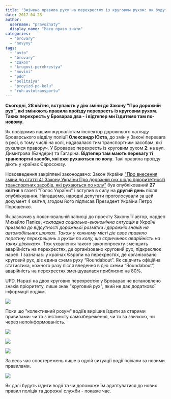 ```yaml
---
title: "Змінено правила руху на перехрестях із круговим рухом: як будуть їздити у Броварах? - ФОТО. ОНОВЛЕНО"
date: 2017-04-28
author: 
  username: "pravoZnaty"
  display_name: "Маєш право знати"
categories: 
  - "brovary"
  - "novyny"
tags: 
  - "avto"
  - "brovary"
  - "zakon"
  - "krugovi-perehrestya"
  - "novini"
  - "pdd"
  - "politsiya"
  - "proyizd-po-kolu"
  - "ruh-avtotransportu"
---
```


**Сьогодні, 28 квітня, вступають у дію зміни до Закону "Про дорожній рух", які змінюють правила проїзду перехресть із круговим рухом. Таких перехресть у Броварах два - і відтепер ми їздитемо там по-новому.**

Як повідомив нашим журналістам інспектор дорожнього нагляду Броварського відділу поліції **Олександр Юхта**, до змін у Законі перевага в русі, в тому числі на колі, надавалася тим транспортним засобам, які рухалися праворуч. У Броварах перехресть із круговим рухом **2**: на вул. Димитрова (Бандери) та Гагаріна. **Відтепер там мають перевагу ті транспортні засоби, які вже рухаються по колу**. Такі правила проїзду діють у країнах Євросоюзу.

Нововведення закріплені законодавчо: Закон України ["Про внесення зміни до статті 41 Закону України Про дорожній рух щодо пріоритетності транспортних засобів, які рухаються по колу"](http://zakon2.rada.gov.ua/laws/show/1993-19) був опублікований **27 квітня** в газеті "Голос України" і вступив в силу на **другий день** після опублікування. Нагадаємо, народні депутати проголосували за цей документ 4 квітня, згодом його підписав Президент України Петро Порошенко.

Як зазначив у пояснювальній записці до проекту Закону її автор, нардеп Михайло Папієв, _«складна соціально-економічна ситуація в Україні призвела до відсутності дорожньої розмітки і дорожніх знаків на автомобільних шляхах. Також у кожному місті діє своє правило перетину перехрещень з рухом по колу, що спричинює аварійність на таких ділянках»._ Тож ухвалення такого законопроекту зменшить аварійність на перехрестях, де організовано круговий рух, підкреслює нареп. І зазначає: у країнах Європи на перехрестях, де організовано круговий рух, діє єдина схема руху “Roundabout”. Як свідчить офіційна статистика, кожного разу після введення в дію схеми “Roundabout”, аварійність на перехрестях зменшувалася приблизно на 80%.

UPD. Наразі на двох кругових перехрестях у Броварах не встановлено знаків пріоритету, лише знак "круговий рух", який не дає додаткової інформації водіям.

[![](https://mpz.brovary.org/wp-content/uploads/2017/04/ruh-po-kolu-9.jpg)](https://mpz.brovary.org/wp-content/uploads/2017/04/ruh-po-kolu-9.jpg)

Поки що "колективний розум" водіїв вирішив їздити за старими правилами: чи то з інстинкту самозбереження, чи то за звичкою, чи через непоінформованість.

[![](https://mpz.brovary.org/wp-content/uploads/2017/04/ruh-po-kolu-7.jpg)](https://mpz.brovary.org/wp-content/uploads/2017/04/ruh-po-kolu-7.jpg)

[![](https://mpz.brovary.org/wp-content/uploads/2017/04/ruh-po-kolu-15.jpg)](https://mpz.brovary.org/wp-content/uploads/2017/04/ruh-po-kolu-15.jpg)

[![](https://mpz.brovary.org/wp-content/uploads/2017/04/ruh-po-kolu-20.jpg)](https://mpz.brovary.org/wp-content/uploads/2017/04/ruh-po-kolu-20.jpg)

За весь час спостережень лише в одній ситуації водії поїхали за новими правилами.

[![](https://mpz.brovary.org/wp-content/uploads/2017/04/ruh-po-kolu-17.jpg)](https://mpz.brovary.org/wp-content/uploads/2017/04/ruh-po-kolu-17.jpg)

Як далі будуть їздити водії та чи допоможе їм адаптуватися до нових правил поліція та дорожні служби - покаже час.
